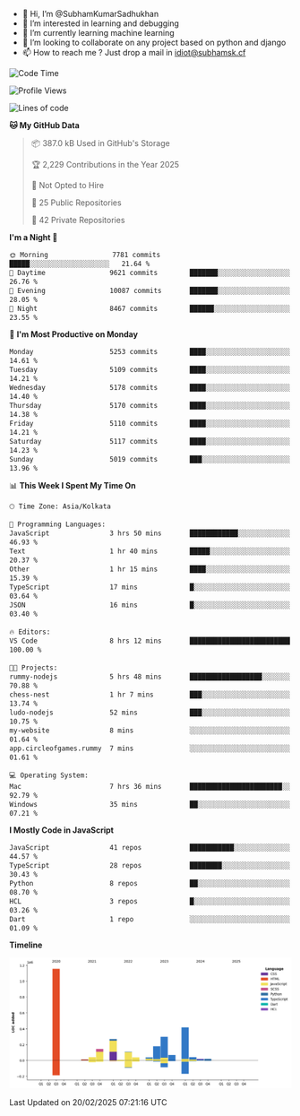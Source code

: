 - 👋 Hi, I’m @SubhamKumarSadhukhan
- 👀 I’m interested in learning and debugging
- 🌱 I’m currently learning machine learning
- 💞️ I’m looking to collaborate on any project based on python and django
- 📫 How to reach me ?
      Just drop a mail in idiot@subhamsk.cf

<!---
SubhamKumarSadhukhan/SubhamKumarSadhukhan is a ✨ special ✨ repository because its `README.md` (this file) appears on your GitHub profile.
You can click the Preview link to take a look at your changes.
--->


<!--START_SECTION:waka-->
![Code Time](http://img.shields.io/badge/Code%20Time-2%2C758%20hrs%2050%20mins-blue)

![Profile Views](http://img.shields.io/badge/Profile%20Views-2-blue)

![Lines of code](https://img.shields.io/badge/From%20Hello%20World%20I%27ve%20Written-2.8%20million%20lines%20of%20code-blue)

**🐱 My GitHub Data** 

> 📦 387.0 kB Used in GitHub's Storage 
 > 
> 🏆 2,229 Contributions in the Year 2025
 > 
> 🚫 Not Opted to Hire
 > 
> 📜 25 Public Repositories 
 > 
> 🔑 42 Private Repositories 
 > 
**I'm a Night 🦉** 

```text
🌞 Morning                7781 commits        █████░░░░░░░░░░░░░░░░░░░░   21.64 % 
🌆 Daytime                9621 commits        ███████░░░░░░░░░░░░░░░░░░   26.76 % 
🌃 Evening                10087 commits       ███████░░░░░░░░░░░░░░░░░░   28.05 % 
🌙 Night                  8467 commits        ██████░░░░░░░░░░░░░░░░░░░   23.55 % 
```
📅 **I'm Most Productive on Monday** 

```text
Monday                   5253 commits        ████░░░░░░░░░░░░░░░░░░░░░   14.61 % 
Tuesday                  5109 commits        ████░░░░░░░░░░░░░░░░░░░░░   14.21 % 
Wednesday                5178 commits        ████░░░░░░░░░░░░░░░░░░░░░   14.40 % 
Thursday                 5170 commits        ████░░░░░░░░░░░░░░░░░░░░░   14.38 % 
Friday                   5110 commits        ████░░░░░░░░░░░░░░░░░░░░░   14.21 % 
Saturday                 5117 commits        ████░░░░░░░░░░░░░░░░░░░░░   14.23 % 
Sunday                   5019 commits        ███░░░░░░░░░░░░░░░░░░░░░░   13.96 % 
```


📊 **This Week I Spent My Time On** 

```text
🕑︎ Time Zone: Asia/Kolkata

💬 Programming Languages: 
JavaScript               3 hrs 50 mins       ████████████░░░░░░░░░░░░░   46.93 % 
Text                     1 hr 40 mins        █████░░░░░░░░░░░░░░░░░░░░   20.37 % 
Other                    1 hr 15 mins        ████░░░░░░░░░░░░░░░░░░░░░   15.39 % 
TypeScript               17 mins             █░░░░░░░░░░░░░░░░░░░░░░░░   03.64 % 
JSON                     16 mins             █░░░░░░░░░░░░░░░░░░░░░░░░   03.40 % 

🔥 Editors: 
VS Code                  8 hrs 12 mins       █████████████████████████   100.00 % 

🐱‍💻 Projects: 
rummy-nodejs             5 hrs 48 mins       ██████████████████░░░░░░░   70.88 % 
chess-nest               1 hr 7 mins         ███░░░░░░░░░░░░░░░░░░░░░░   13.74 % 
ludo-nodejs              52 mins             ███░░░░░░░░░░░░░░░░░░░░░░   10.75 % 
my-website               8 mins              ░░░░░░░░░░░░░░░░░░░░░░░░░   01.64 % 
app.circleofgames.rummy  7 mins              ░░░░░░░░░░░░░░░░░░░░░░░░░   01.61 % 

💻 Operating System: 
Mac                      7 hrs 36 mins       ███████████████████████░░   92.79 % 
Windows                  35 mins             ██░░░░░░░░░░░░░░░░░░░░░░░   07.21 % 
```

**I Mostly Code in JavaScript** 

```text
JavaScript               41 repos            ███████████░░░░░░░░░░░░░░   44.57 % 
TypeScript               28 repos            ████████░░░░░░░░░░░░░░░░░   30.43 % 
Python                   8 repos             ██░░░░░░░░░░░░░░░░░░░░░░░   08.70 % 
HCL                      3 repos             █░░░░░░░░░░░░░░░░░░░░░░░░   03.26 % 
Dart                     1 repo              ░░░░░░░░░░░░░░░░░░░░░░░░░   01.09 % 
```



**Timeline**

![Lines of Code chart](https://raw.githubusercontent.com/SubhamKumarSadhukhan/SubhamKumarSadhukhan/main/assets/bar_graph.png)


 Last Updated on 20/02/2025 07:21:16 UTC
<!--END_SECTION:waka-->
